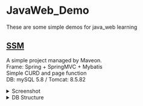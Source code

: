 # JavaWeb_Demo


These are some simple demos for java_web learning


## [SSM](https://github.com/kokono9201/JavaWeb_Demo/tree/master/SSM)<br>
A simple project managed by Maveon.<br>
Frame: Spring + SpringMVC + Mybatis<br>
Simple CURD and page function<br>
DB: mySQL 5.8 / Tomcat: 8.5.82<br>
<details><summary>Screenshot</summary><pre>
<img src="https://github.com/kokono9201/JavaWeb_Demo/blob/master/IMG/img.png?raw=true"/>
</pre></details>
<details><summary>DB Structure</summary><pre>
CREATE TABLE `t_emp` (
  `emp_id` int unsigned NOT NULL AUTO_INCREMENT,
  `emp_name` char(20) CHARACTER SET utf8mb4 COLLATE utf8mb4_0900_ai_ci DEFAULT NULL,
  `age` int DEFAULT NULL,
  `gender` varchar(1) DEFAULT NULL,
  `email` char(50) DEFAULT NULL,
  PRIMARY KEY (`emp_id`)
) ENGINE=InnoDB AUTO_INCREMENT=26 DEFAULT CHARSET=utf8mb4 COLLATE=utf8mb4_0900_ai_ci;
</pre></details>

